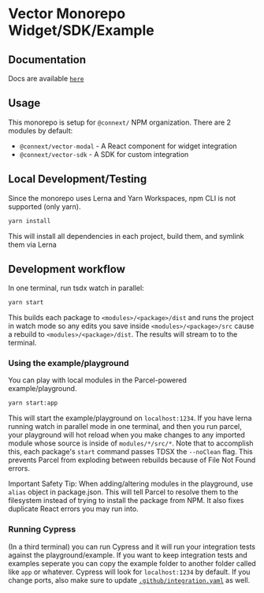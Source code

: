 # Vector Monorepo Widget/SDK/Example

## Documentation
Docs are available [`here`](http://docs.connext.network)

## Usage

This monorepo is setup for `@connext/` NPM organization. There are 2 modules by default:

- `@connext/vector-modal` - A React component for widget integration
- `@connext/vector-sdk` - A SDK for custom integration

## Local Development/Testing

Since the monorepo uses Lerna and Yarn Workspaces, npm CLI is not supported (only yarn).

```sh
yarn install
```

This will install all dependencies in each project, build them, and symlink them via Lerna

## Development workflow

In one terminal, run tsdx watch in parallel:

```sh
yarn start
```

This builds each package to `<modules>/<package>/dist` and runs the project in watch mode so any edits you save inside `<modules>/<package>/src` cause a rebuild to `<modules>/<package>/dist`. The results will stream to to the terminal.

### Using the example/playground

You can play with local modules in the Parcel-powered example/playground.

```sh
yarn start:app
```

This will start the example/playground on `localhost:1234`. If you have lerna running watch in parallel mode in one terminal, and then you run parcel, your playground will hot reload when you make changes to any imported module whose source is inside of `modules/*/src/*`. Note that to accomplish this, each package's `start` command passes TDSX the `--noClean` flag. This prevents Parcel from exploding between rebuilds because of File Not Found errors.

Important Safety Tip: When adding/altering modules in the playground, use `alias` object in package.json. This will tell Parcel to resolve them to the filesystem instead of trying to install the package from NPM. It also fixes duplicate React errors you may run into.

### Running Cypress

(In a third terminal) you can run Cypress and it will run your integration tests against the playground/example. If you want to keep integration tests and examples seperate you can copy the example folder to another folder called like `app` or whatever. Cypress will look for `localhost:1234` by default. If you change ports, also make sure to update [`.github/integration.yaml`](.github/integration.yml) as well.
